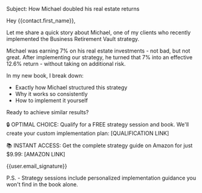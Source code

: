 Subject: How Michael doubled his real estate returns

Hey {{contact.first_name}},

Let me share a quick story about Michael, one of my clients who recently implemented the Business Retirement Vault strategy.

Michael was earning 7% on his real estate investments - not bad, but not great. After implementing our strategy, he turned that 7% into an effective 12.6% return - without taking on additional risk.

In my new book, I break down:
- Exactly how Michael structured this strategy
- Why it works so consistently
- How to implement it yourself

Ready to achieve similar results?

🔒 OPTIMAL CHOICE: Qualify for a FREE strategy session and book. We'll create your custom implementation plan: [QUALIFICATION LINK]

📚 INSTANT ACCESS: Get the complete strategy guide on Amazon for just $9.99: [AMAZON LINK]

{{user.email_signature}}

P.S. - Strategy sessions include personalized implementation guidance you won't find in the book alone.